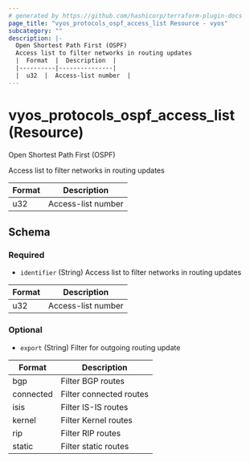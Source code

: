 ```yaml
---
# generated by https://github.com/hashicorp/terraform-plugin-docs
page_title: "vyos_protocols_ospf_access_list Resource - vyos"
subcategory: ""
description: |-
  Open Shortest Path First (OSPF)
  Access list to filter networks in routing updates
  |  Format  |  Description  |
  |----------|---------------|
  |  u32  |  Access-list number  |
---
```


# vyos_protocols_ospf_access_list (Resource)

Open Shortest Path First (OSPF)

Access list to filter networks in routing updates

|  Format  |  Description  |
|----------|---------------|
|  u32  |  Access-list number  |



<!-- schema generated by tfplugindocs -->
## Schema

### Required

- `identifier` (String) Access list to filter networks in routing updates

|  Format  |  Description  |
|----------|---------------|
|  u32  |  Access-list number  |

### Optional

- `export` (String) Filter for outgoing routing update

|  Format  |  Description  |
|----------|---------------|
|  bgp  |  Filter BGP routes  |
|  connected  |  Filter connected routes  |
|  isis  |  Filter IS-IS routes  |
|  kernel  |  Filter Kernel routes  |
|  rip  |  Filter RIP routes  |
|  static  |  Filter static routes  |

